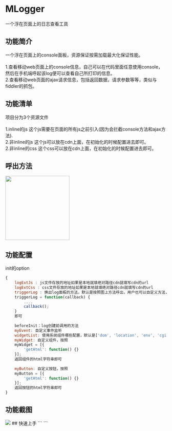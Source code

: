# MLogger
一个浮在页面上的日志查看工具

## 功能简介
一个浮在页面上的console面板，资源保证按需加载最大化保证性能。<br><br>
1.查看移动web页面上的console信息，自己可以在代码里面任意使用console，然后在手机端呼起该log便可以查看自己所打印的信息。<br>
2.查看移动web页面的ajax请求信息，包括返回数据，请求参数等等，类似与fiddler的抓包。<br>

## 功能清单
项目分为3个资源文件<br><br>
1.inline的js 这个js需要在页面的所有js之前引入(因为会拦截console方法和ajax方法).<br>
2.非inline的js 这个js可以放在cdn上面，在初始化的时候配置进去即可。<br>
2.非inline的css 这个css可以放在cdn上面，在初始化的时候配置进去即可。<br>

## 呼出方法
<img width="200px" src="http://7jpp2v.com1.z0.glb.clouddn.com/q.gif" />

## 功能配置
init的option<br>
```javascript
{
    logExtJs : js文件存放的地址如果是本地就填绝对路径cdn就填写cdn的url
    logExtCss : css文件存放的地址如果是本地就填绝对路径cdn就填写cdn的url
    triggerLog : 换出log面板的方法，默认是按照图上方法呼出，用户也可以自定义方法，按照
    triggerLog = function(callback) {
        ....
        callback();
    }
    即可
    
    beforeInit：log创建前调用的方法
    myEvent: 自定义事件监听
    widgetList: 使用系统组件哪些配置，默认是['dom', 'location', 'env', 'cgi', 'resource', 'codeEx', 'localStorage']
    myWidget: 自定义组件，按照
    myWidget = [{
        'getHtml': function() {}
    }];
    返回组件的html字符串即可
    
    myButton: 自定义按钮，按照
    myButton = [{
        'getHtml': function() {}
    }];
    返回按钮的html字符串即可
}
```

## 功能截图
<img src="http://7jpp2v.com1.z0.glb.clouddn.com/20150818153137955.gif" />
## 快速上手
```
<script src="log_inline.js"></script>
<script type="text/javascript">
    var opt = {
        'logExtJs': 'log_ext.js',
        'logExtCss': 'log.css'
    };
    window.MLogger.init(opt);
    console.log(1);
    console.log({a:1,b: {x:'ccc'}});
</script>
```
